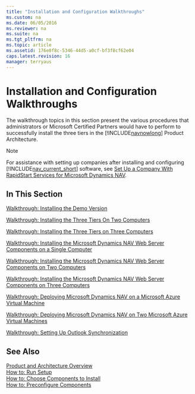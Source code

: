 ```yaml
---
title: "Installation and Configuration Walkthroughs"
ms.custom: na
ms.date: 06/05/2016
ms.reviewer: na
ms.suite: na
ms.tgt_pltfrm: na
ms.topic: article
ms.assetid: 176e0f8c-5346-44d5-a0cf-bf3f8cf62e04
caps.latest.revision: 16
manager: terryaus
---
```

# Installation and Configuration Walkthroughs
The walkthrough topics in this section present the various procedures that administrators or Microsoft Certified Partners would have to perform to successfully install the three tiers in the [!INCLUDE[navnowlong](includes/navnowlong_md.md)] Product Architecture.  
  
> [!NOTE]  
>  For assistance with setting up companies after installing and configuring [!INCLUDE[nav_current_short](includes/nav_current_short_md.md)] software, see [Set Up a Company With RapidStart Services for Microsoft Dynamics NAV](../Topic/Set%20Up%20a%20Company%20With%20RapidStart%20Services%20for%20Microsoft%20Dynamics%20NAV.md).  
  
## In This Section  
 [Walkthrough: Installing the Demo Version](../Topic/Walkthrough:%20Installing%20the%20Demo%20Version.md)  
  
 [Walkthrough: Installing the Three Tiers On Two Computers](../Topic/Walkthrough:%20Installing%20the%20Three%20Tiers%20On%20Two%20Computers.md)  
  
 [Walkthrough: Installing the Three Tiers on Three Computers](../Topic/Walkthrough:%20Installing%20the%20Three%20Tiers%20on%20Three%20Computers.md)  
  
 [Walkthrough: Installing the Microsoft Dynamics NAV Web Server Components on a Single Computer](../Topic/Walkthrough:%20Installing%20the%20Microsoft%20Dynamics%20NAV%20Web%20Server%20Components%20on%20a%20Single%20Computer.md)  
  
 [Walkthrough: Installing the Microsoft Dynamics NAV Web Server Components on Two Computers](../Topic/Walkthrough:%20Installing%20the%20Microsoft%20Dynamics%20NAV%20Web%20Server%20Components%20on%20Two%20Computers.md)  
  
 [Walkthrough: Installing the Microsoft Dynamics NAV Web Server Components on Three Computers](../Topic/Walkthrough:%20Installing%20the%20Microsoft%20Dynamics%20NAV%20Web%20Server%20Components%20on%20Three%20Computers.md)  
  
 [Walkthrough: Deploying Microsoft Dynamics NAV on a Microsoft Azure Virtual Machine](../Topic/Walkthrough:%20Deploying%20Microsoft%20Dynamics%20NAV%20on%20a%20Microsoft%20Azure%20Virtual%20Machine.md)  
  
 [Walkthrough: Deploying Microsoft Dynamics NAV on Two Microsoft Azure Virtual Machines](../Topic/Walkthrough:%20Deploying%20Microsoft%20Dynamics%20NAV%20on%20Two%20Microsoft%20Azure%20Virtual%20Machines.md)  
  
 [Walkthrough: Setting Up Outlook Synchronization](../Topic/Walkthrough:%20Setting%20Up%20Outlook%20Synchronization.md)  
  
## See Also  
 [Product and Architecture Overview](Product-and-Architecture-Overview.md)   
 [How to: Run Setup](../Topic/How%20to:%20Run%20Setup.md)   
 [How to: Choose Components to Install](../Topic/How%20to:%20Choose%20Components%20to%20Install.md)   
 [How to: Preconfigure Components](../Topic/How%20to:%20Preconfigure%20Components.md)